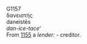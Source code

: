 <body>
  <p>G1157<br>  δανειστής  <br> daneistēs  <br><i>dan-ice-tace‘ </i><br>From <a href="g1155.htm">1155</a>  a <i>lender:</i> - creditor.<br></p>
 </body>